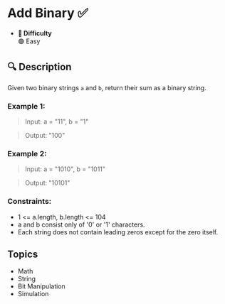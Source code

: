 # Add Binary ✅
- **📁 Difficulty**  
  🟢 Easy  

## 🔍 Description

Given two binary strings `a` and `b`, return their sum as a binary string.

### Example 1:

> Input: a = "11", b = "1"

> Output: "100"

### Example 2:

> Input: a = "1010", b = "1011"

> Output: "10101"
 

### Constraints:

- 1 <= a.length, b.length <= 104
- a and b consist only of '0' or '1' characters.
- Each string does not contain leading zeros except for the zero itself.

## Topics

- Math
- String
- Bit Manipulation
- Simulation